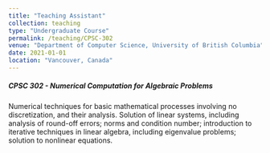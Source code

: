 ```yaml
---
title: "Teaching Assistant"
collection: teaching
type: "Undergraduate Course"
permalink: /teaching/CPSC-302
venue: "Department of Computer Science, University of British Columbia"
date: 2021-01-01
location: "Vancouver, Canada"
---
```


##### CPSC 302 - Numerical Computation for Algebraic Problems

Numerical techniques for basic mathematical processes involving no discretization, and their analysis. Solution of linear systems, including analysis of round-off errors; norms and condition number; introduction to iterative techniques in linear algebra, including eigenvalue problems; solution to nonlinear equations.